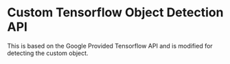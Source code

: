 
# Custom Tensorflow Object Detection API
This is based on the Google Provided Tensorflow API and is modified for
detecting the custom object.
